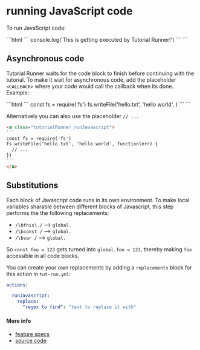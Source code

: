 # running JavaScript code

To run JavaScript code:

<a class="tutorialRunner_runMarkdownInTutrun">
```html
<a class="tutorialRunner_runJavascript">
`​``
console.log('This is getting executed by Tutorial Runner!')
`​``
</a>
```
</a>


## Asynchronous code

Tutorial Runner waits for the code block to finish before continuing with the tutorial.
To make it wait for asynchronous code,
add the placeholder `<CALLBACK>` where your code would call the callback when its done.
Example:

<a class="tutorialRunner_runMarkdownInTutrun">
```html
<a class="tutorialRunner_runJavascript">
`​``
const fs = require('fs')
fs.writeFile('hello.txt', 'hello world', <CALLBACK>)
`​``
</a>
```
</a>


Alternatively you can also use the placeholder `// ...`
<a class="tutorialRunner_runMarkdownInTutrun">
```html
<a class="tutorialRunner_runJavascript">
`​``
const fs = require('fs')
fs.writeFile('hello.txt', 'hello world', function(err) {
  // ...
})
`​``
</a>
```
</a>



## Substitutions

Each block of Javascript code runs in its own environment.
To make local variables sharable between different blocks of Javascript,
this step performs the the following replacements:
- `/\bthis\./`  -->  `global.`
- `/\bconst /`  -->  `global.`
- `/\bvar /`  -->   `global.`

So `const foo = 123` gets turned into `global.foo = 123`,
thereby making `foo` accessible in all code blocks.

You can create your own replacements by adding a `replacements` block
for this action
in `tut-run.yml`:

```yml
actions:

  runJavascript:
    replace:
      "regex to find": "text to replace it with"
```


#### More info

- [feature specs](../../features/actions/built-in/run-javascript/run-javascript.feature)
- [source code](../../src/actions/built-in/run-javascript.ls)
